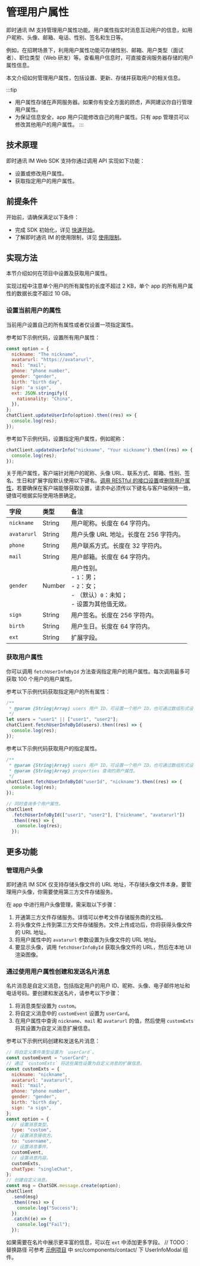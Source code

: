 # 管理用户属性

<Toc />

即时通讯 IM 支持管理用户属性功能。用户属性指实时消息互动用户的信息，如用户昵称、头像、邮箱、电话、性别、签名和生日等。

例如，在招聘场景下，利用用户属性功能可存储性别、邮箱、用户类型（面试者）、职位类型（Web 研发）等。查看用户信息时，可直接查询服务器存储的用户属性信息。

本文介绍如何管理用户属性，包括设置、更新、存储并获取用户的相关信息。

:::tip

- 用户属性存储在声网服务器。如果你有安全方面的顾虑，声网建议你自行管理用户属性。
- 为保证信息安全，app 用户只能修改自己的用户属性。只有 app 管理员可以修改其他用户的用户属性。
  :::

## 技术原理

即时通讯 IM Web SDK 支持你通过调用 API 实现如下功能：

- 设置或修改用户属性。
- 获取指定用户的用户属性。

## 前提条件

开始前，请确保满足以下条件：

- 完成 SDK 初始化，详见 [快速开始](quickstart.html)。
- 了解即时通讯 IM 的使用限制，详见 [使用限制](limitation.html)。

## 实现方法

本节介绍如何在项目中设置及获取用户属性。

实现过程中注意单个用户的所有属性的长度不超过 2 KB，单个 app 的所有用户属性的数据长度不超过 10 GB。

### 设置当前用户的属性

当前用户设置自己的所有属性或者仅设置一项指定属性。

参考如下示例代码，设置所有用户属性：

```javascript
const option = {
  nickname: "The nickname",
  avatarurl: "https://avatarurl",
  mail: "mail",
  phone: "phone number",
  gender: "gender",
  birth: "birth day",
  sign: "a sign",
  ext: JSON.stringify({
    nationality: "China",
  }),
};
chatClient.updateUserInfo(option).then((res) => {
  console.log(res);
});
```

参考如下示例代码，设置指定用户属性，例如昵称：

```javascript
chatClient.updateUserInfo("nickname", "Your nickname").then((res) => {
  console.log(res);
});
```

关于用户属性，客户端针对用户的昵称、头像 URL、联系方式、邮箱、性别、签名、生日和扩展字段默认使用以下键名。[调用 RESTful 的接口设置](/docs/sdk/server-side/userprofile.html#设置用户属性)或[删除用户属性](/docs/sdk/server-side/userprofile.html#删除用户属性)，若要确保在客户端能够获取设置，请求中必须传以下键名与客户端保持一致，键值可根据实际使用场景确定。

| 字段        | 类型   | 备注                    |
| :---------- | :----- | :------------------- |
| `nickname`  | String | 用户昵称。长度在 64 字符内。            |
| `avatarurl` | String | 用户头像 URL 地址。长度在 256 字符内。         |
| `phone`     | String | 用户联系方式。长度在 32 字符内。     |
| `mail`      | String | 用户邮箱。长度在 64 字符内。       |
| `gender`    | Number | 用户性别。 <br/> - `1`：男；<br/> - `2`：女；<br/> - （默认）`0`：未知；<br/> - 设置为其他值无效。 |
| `sign`      | String | 用户签名。长度在 256 字符内。        |
| `birth`     | String | 用户生日。长度在 64 字符内。         |
| `ext`       | String | 扩展字段。       |

### 获取用户属性

你可以调用 `fetchUserInfoById` 方法查询指定用户的用户属性。每次调用最多可获取 100 个用户的用户属性。

参考以下示例代码获取指定用户的所有属性：

```javascript
/**
 * @param {String|Array} users 用户 ID。可设置一个用户 ID，也可通过数组形式设置多个。
 */
let users = "user1" || ["user1", "user2"];
chatClient.fetchUserInfoById(users).then((res) => {
  console.log(res);
});
```

参考以下示例代码获取用户的指定属性。

```javascript
/**
 * @param {String|Array} users 用户 ID。可设置一个用户 ID，也可通过数组形式设置多个。
 * @param {String|Array} properties 查询的用户属性。
 */
chatClient.fetchUserInfoById("userId", "nickname").then((res) => {
  console.log(res);
});

// 同时查询多个用户属性。
chatClient
  .fetchUserInfoById(["user1", "user2"], ["nickname", "avatarurl"])
  .then((res) => {
    console.log(res);
  });
```

## 更多功能

### 管理用户头像

即时通讯 IM SDK 仅支持存储头像文件的 URL 地址，不存储头像文件本身。要管理用户头像，你需要使用第三方文件存储服务。

在 app 中进行用户头像管理，需采取以下步骤：

1. 开通第三方文件存储服务。详情可以参考文件存储服务商的文档。
2. 将头像文件上传到第三方文件存储服务。文件上传成功后，你将获得头像文件的 URL 地址。
3. 将用户属性中的 `avatarurl` 参数设置为头像文件的 URL 地址。
4. 要显示头像，调用 `fetchUserInfoById` 获取头像文件的 URL，然后在本地 UI 渲染图像。

### 通过使用用户属性创建和发送名片消息

名片消息是自定义消息，包括指定用户的用户 ID、昵称、头像、电子邮件地址和电话号码。要创建和发送名片，请参考以下步骤：

1. 将消息类型设置为 `custom`。
2. 将自定义消息中的 `customEvent` 设置为 `userCard`。
3. 在用户属性中查询 `nickname`、`mail` 和 `avatarurl` 的值，然后使用 `customExts` 将其设置为自定义消息扩展信息。

参考以下示例代码创建和发送名片消息：

```javascript
// 将自定义事件类型设置为 `userCard`。
const customEvent = "userCard";
// 通过 `customExts` 将这些属性设置为自定义消息的扩展信息。
const customExts = {
  nickname: "nickname",
  avatarurl: "avatarurl",
  mail: "mail",
  phone: "phone number",
  gender: "gender",
  birth: "birth day",
  sign: "a sign",
};
const option = {
  // 设置消息类型。
  type: "custom",
  // 设置消息接收方。
  to: "username",
  // 设置消息事件。
  customEvent,
  // 设置消息内容。
  customExts,
  chatType: "singleChat",
};
// 创建自定义消息。
const msg = ChatSDK.message.create(option);
chatClient
  .send(msg)
  .then((res) => {
    console.log("Success");
  })
  .catch((e) => {
    console.log("Fail");
  });
```

如果需要在名片中展示更丰富的信息，可以在 `ext` 中添加更多字段。
// TODO：替换路径
可参考 [示例项目](https://github.com/easemob/webim/tree/dev_3.0/demo) 中 src/components/contact/ 下 UserInfoModal 组件。
